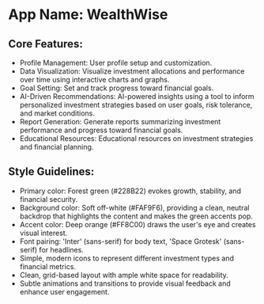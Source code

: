 # **App Name**: WealthWise

## Core Features:

- Profile Management: User profile setup and customization.
- Data Visualization: Visualize investment allocations and performance over time using interactive charts and graphs.
- Goal Setting: Set and track progress toward financial goals.
- AI-Driven Recommendations: AI-powered insights using a tool to inform personalized investment strategies based on user goals, risk tolerance, and market conditions.
- Report Generation: Generate reports summarizing investment performance and progress toward financial goals.
- Educational Resources: Educational resources on investment strategies and financial planning.

## Style Guidelines:

- Primary color: Forest green (#228B22) evokes growth, stability, and financial security.
- Background color: Soft off-white (#FAF9F6), providing a clean, neutral backdrop that highlights the content and makes the green accents pop.
- Accent color: Deep orange (#FF8C00) draws the user's eye and creates visual interest. 
- Font pairing: 'Inter' (sans-serif) for body text, 'Space Grotesk' (sans-serif) for headlines.
- Simple, modern icons to represent different investment types and financial metrics.
- Clean, grid-based layout with ample white space for readability.
- Subtle animations and transitions to provide visual feedback and enhance user engagement.